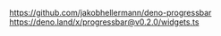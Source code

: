 https://github.com/jakobhellermann/deno-progressbar
https://deno.land/x/progressbar@v0.2.0/widgets.ts